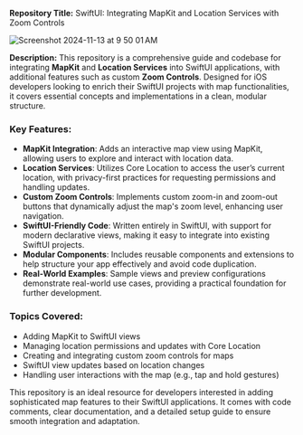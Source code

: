 **Repository Title:** SwiftUI: Integrating MapKit and Location Services with Zoom Controls

![Screenshot 2024-11-13 at 9 50 01 AM](https://github.com/user-attachments/assets/5e759c1d-9ce1-462c-a056-8ca59eca501f)

**Description:**
This repository is a comprehensive guide and codebase for integrating **MapKit** and **Location Services** into SwiftUI applications, with additional features such as custom **Zoom Controls**. Designed for iOS developers looking to enrich their SwiftUI projects with map functionalities, it covers essential concepts and implementations in a clean, modular structure.

### Key Features:
- **MapKit Integration**: Adds an interactive map view using MapKit, allowing users to explore and interact with location data.
- **Location Services**: Utilizes Core Location to access the user’s current location, with privacy-first practices for requesting permissions and handling updates.
- **Custom Zoom Controls**: Implements custom zoom-in and zoom-out buttons that dynamically adjust the map's zoom level, enhancing user navigation.
- **SwiftUI-Friendly Code**: Written entirely in SwiftUI, with support for modern declarative views, making it easy to integrate into existing SwiftUI projects.
- **Modular Components**: Includes reusable components and extensions to help structure your app effectively and avoid code duplication.
- **Real-World Examples**: Sample views and preview configurations demonstrate real-world use cases, providing a practical foundation for further development.

### Topics Covered:
- Adding MapKit to SwiftUI views
- Managing location permissions and updates with Core Location
- Creating and integrating custom zoom controls for maps
- SwiftUI view updates based on location changes
- Handling user interactions with the map (e.g., tap and hold gestures)

This repository is an ideal resource for developers interested in adding sophisticated map features to their SwiftUI applications. It comes with code comments, clear documentation, and a detailed setup guide to ensure smooth integration and adaptation.
